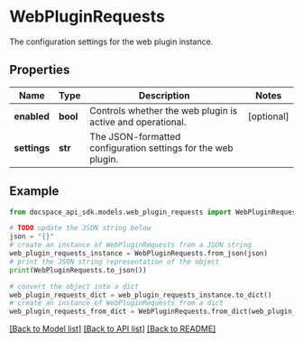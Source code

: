 # WebPluginRequests
The configuration settings for the web plugin instance.

## Properties

Name | Type | Description | Notes
------------ | ------------- | ------------- | -------------
**enabled** | **bool** | Controls whether the web plugin is active and operational. | [optional] 
**settings** | **str** | The JSON-formatted configuration settings for the web plugin. | 

## Example

```python
from docspace_api_sdk.models.web_plugin_requests import WebPluginRequests

# TODO update the JSON string below
json = "{}"
# create an instance of WebPluginRequests from a JSON string
web_plugin_requests_instance = WebPluginRequests.from_json(json)
# print the JSON string representation of the object
print(WebPluginRequests.to_json())

# convert the object into a dict
web_plugin_requests_dict = web_plugin_requests_instance.to_dict()
# create an instance of WebPluginRequests from a dict
web_plugin_requests_from_dict = WebPluginRequests.from_dict(web_plugin_requests_dict)
```
[[Back to Model list]](../README.md#documentation-for-models) [[Back to API list]](../README.md#documentation-for-api-endpoints) [[Back to README]](../README.md)



